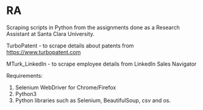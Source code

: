 # RA

Scraping scripts in Python from the assignments done as a Research Assistant at Santa Clara University.

TurboPatent - to scrape details about patents from https://www.turbopatent.com

MTurk_LinkedIn - to scrape employee details from LinkedIn Sales Navigator 

Requirements:
1) Selenium WebDriver for Chrome/Firefox
2) Python3
3) Python libraries such as Selenium, BeautifulSoup, csv and os.
